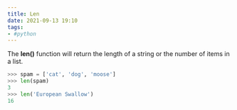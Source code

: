 ```yaml
---
title: Len
date: 2021-09-13 19:10
tags:
- #python
---
```


The **len()** function will return the length of a string or the number of items
in a list.

```python
>>> spam = ['cat', 'dog', 'moose']
>>> len(spam)
3
>>> len('European Swallow')
16
```
